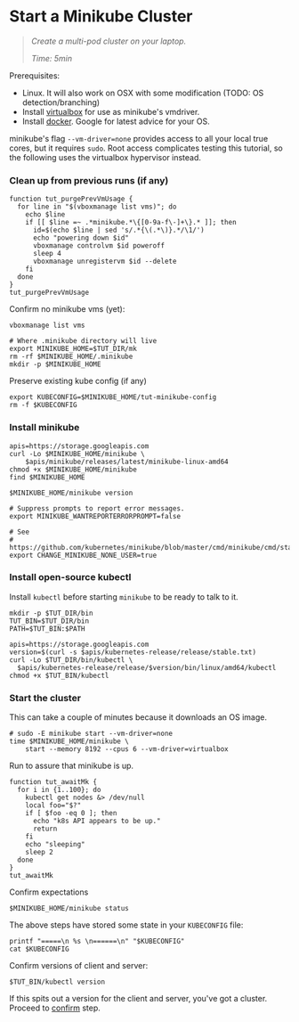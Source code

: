 # Start a Minikube Cluster

> _Create a multi-pod cluster on your laptop._
>
> _Time: 5min_

Prerequisites:

 * Linux.  It will also work on OSX with some modification
   (TODO: OS detection/branching)
 * Install [virtualbox] for use as minikube's vmdriver.
 * Install [docker].  Google for latest advice for your OS.

minikube's flag `--vm-driver=none` provides access to
all your local true cores, but it requires `sudo`.
Root access complicates testing this tutorial, so the
following uses the virtualbox hypervisor instead.

[here]: https://github.com/kubernetes/minikube
[virtualbox]: https://www.virtualbox.org/
[docker]: https://docs.docker.com/engine/installation/linux/docker-ce/ubuntu/

### Clean up from previous runs (if any)

<!-- @purgePrevMk @test -->
```
function tut_purgePrevVmUsage {
  for line in "$(vboxmanage list vms)"; do
    echo $line
    if [[ $line =~ .*minikube.*\{[0-9a-f\-]+\}.* ]]; then
      id=$(echo $line | sed 's/.*{\(.*\)}.*/\1/')
      echo "powering down $id"
      vboxmanage controlvm $id poweroff
      sleep 4
      vboxmanage unregistervm $id --delete
    fi
  done
}
tut_purgePrevVmUsage
```

Confirm no minikube vms (yet):

<!-- @listVms @test -->
```
vboxmanage list vms
```

<!-- @removeOldMkState @test -->
```
# Where .minikube directory will live
export MINIKUBE_HOME=$TUT_DIR/mk
rm -rf $MINIKUBE_HOME/.minikube
mkdir -p $MINIKUBE_HOME
```

Preserve existing kube config (if any)

<!-- @useTmpKubeConfig @test -->
```
export KUBECONFIG=$MINIKUBE_HOME/tut-minikube-config
rm -f $KUBECONFIG
```

### Install minikube

<!-- @installMk @test -->
```
apis=https://storage.googleapis.com
curl -Lo $MINIKUBE_HOME/minikube \
    $apis/minikube/releases/latest/minikube-linux-amd64
chmod +x $MINIKUBE_HOME/minikube
find $MINIKUBE_HOME
```

<!-- @confirmVersion @test -->
```
$MINIKUBE_HOME/minikube version
```

<!-- @defineMkEnvVars @test -->
```
# Suppress prompts to report error messages.
export MINIKUBE_WANTREPORTERRORPROMPT=false

# See
# https://github.com/kubernetes/minikube/blob/master/cmd/minikube/cmd/start.go#L315
export CHANGE_MINIKUBE_NONE_USER=true
```


### Install open-source kubectl

Install `kubectl` before starting `minikube` to be
ready to talk to it.

<!-- @mkTutBin @test -->
```
mkdir -p $TUT_DIR/bin
TUT_BIN=$TUT_DIR/bin
PATH=$TUT_BIN:$PATH
```

<!-- @downloadKubectl @test -->
```
apis=https://storage.googleapis.com
version=$(curl -s $apis/kubernetes-release/release/stable.txt)
curl -Lo $TUT_DIR/bin/kubectl \
  $apis/kubernetes-release/release/$version/bin/linux/amd64/kubectl
chmod +x $TUT_BIN/kubectl
```

### Start the cluster

This can take a couple of minutes because
it downloads an OS image.

<!-- @startClusterOnMk @test -->
```
# sudo -E minikube start --vm-driver=none
time $MINIKUBE_HOME/minikube \
    start --memory 8192 --cpus 6 --vm-driver=virtualbox
```

Run to assure that minikube is up.

<!-- @waitForIt @test -->
```
function tut_awaitMk {
  for i in {1..100}; do
    kubectl get nodes &> /dev/null
    local foo="$?"
    if [ $foo -eq 0 ]; then
      echo "k8s API appears to be up."
      return
    fi
    echo "sleeping"
    sleep 2
  done
}
tut_awaitMk
```

Confirm expectations

<!-- @confirmUp @test -->
```
$MINIKUBE_HOME/minikube status
```

The above steps have stored some state
in your `KUBECONFIG` file:

<!-- @catKubeConfig @test -->
```
printf "=====\n %s \n======\n" "$KUBECONFIG"
cat $KUBECONFIG
```

Confirm versions of client and server:

<!-- @kubectlVersion @test -->
```
$TUT_BIN/kubectl version
```

If this spits out a version for the client and server,
you've got a cluster.  Proceed to
[confirm](/startCluster/confirm) step.
